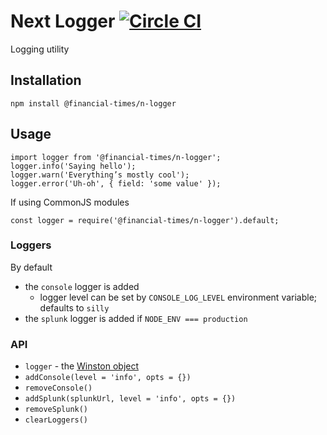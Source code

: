 # Next Logger [![Circle CI](https://circleci.com/gh/Financial-Times/n-logger.svg?style=svg)](https://circleci.com/gh/Financial-Times/n-logger)

Logging utility

## Installation

    npm install @financial-times/n-logger


## Usage

    import logger from '@financial-times/n-logger';
    logger.info('Saying hello');
    logger.warn('Everything’s mostly cool');
    logger.error('Uh-oh', { field: 'some value' });

If using CommonJS modules

    const logger = require('@financial-times/n-logger').default;

### Loggers

By default

* the `console` logger is added
  * logger level can be set by `CONSOLE_LOG_LEVEL` environment variable; defaults to `silly`
* the `splunk` logger is added if `NODE_ENV === production`

### API

 * `logger` - the [Winston object](https://github.com/winstonjs/winston)
 * `addConsole(level = 'info', opts = {})`
 * `removeConsole()`
 * `addSplunk(splunkUrl, level = 'info', opts = {})`
 * `removeSplunk()`
 * `clearLoggers()`

